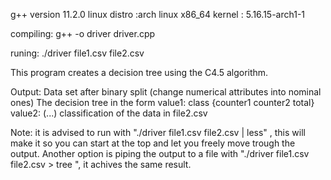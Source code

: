 g++ version 11.2.0
linux distro :arch linux x86_64
kernel       : 5.16.15-arch1-1


compiling: g++ -o driver driver.cpp

runing: ./driver file1.csv file2.csv

This program creates a decision tree using the C4.5 algorithm.

Output:
	Data set after binary split (change numerical attributes into nominal ones)
	The decision tree in the form
		<Attribute1>
			value1: class {counter1 counter2 total}
			value2:
				<Attribute2>
					(...)
	classification of the data in file2.csv

Note:
	it is advised to run with "./driver file1.csv file2.csv | less" , this will make it so you can start at the top and let you freely move trough the output.
	Another option is piping the output to a file with "./driver file1.csv file2.csv > tree ", it achives the same result.

